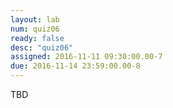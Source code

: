 ```yaml
---
layout: lab 
num: quiz06 
ready: false
desc: "quiz06"
assigned: 2016-11-11 09:30:00.00-7
due: 2016-11-14 23:59:00.00-8
---
```

TBD